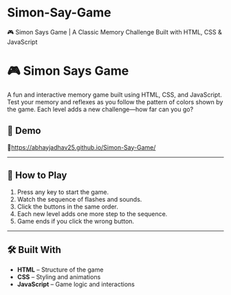 # Simon-Say-Game
🎮 Simon Says Game | A Classic Memory Challenge Built with HTML, CSS &amp; JavaScript
# 🎮 Simon Says Game

A fun and interactive memory game built using HTML, CSS, and JavaScript. Test your memory and reflexes as you follow the pattern of colors shown by the game. Each level adds a new challenge—how far can you go?

## 🚀 Demo

🔗https://abhayjadhav25.github.io/Simon-Say-Game/

---

## 🧠 How to Play

1. Press any key to start the game.
2. Watch the sequence of flashes and sounds.
3. Click the buttons in the same order.
4. Each new level adds one more step to the sequence.
5. Game ends if you click the wrong button.

---

## 🛠️ Built With

- **HTML** – Structure of the game
- **CSS** – Styling and animations
- **JavaScript** – Game logic and interactions
